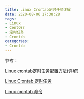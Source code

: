 ```yaml
---
title: Linux Crontab定时任务详解
date: 2020-08-06 17:38:28
tags:
- Linux
- CentOS7
- 定时任务
- Crontab
categories:
- Crontab
---
```







参考：

[Linux crontab定时任务配置方法(详解)](https://www.jb51.net/article/98640.htm)

[Linux Crontab 定时任务](https://www.runoob.com/w3cnote/linux-crontab-tasks.html)

[Linux crontab 命令](https://www.runoob.com/linux/linux-comm-crontab.html)